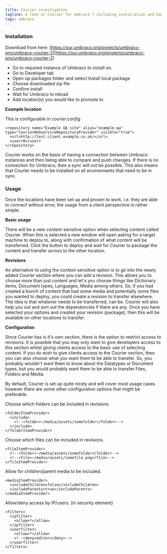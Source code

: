 ```yaml
---
title: Courier investigation
tagline: A look at Courier for Umbraco 7 including installation and basic usage guidelines.
tags: umbraco
---
```


### Installation

Download from here: [https://our.umbraco.org/projects/umbraco-pro/umbraco-courier-2](https://our.umbraco.org/projects/umbraco-pro/umbraco-courier-2)

- Go to required instance of Umbraco to install on.
- Go to Developer tab
- Open up packages folder and select Install local package
- Choose downloaded zip file
- Confirm install
- Wait for Umbraco to reload
- Add location(s) you would like to promote to

**Example location**

This is configurable in *courier.config*

    <repository name="Example QA site" alias="example-qa" type="CourierWebserviceRepositoryProvider" visible="true">
      <url>http://test.client.example.co.uk/</url>
      <user>0</user>
    </repository>

Courier works on the basis of having a connection between Umbraco instances and then being able to compare and push changes. If there is no connection for Umbraco, then a sync will not be possible. This also means that Courier needs to be installed on all environments that need to be in sync.

### Usage

Once the locations have been set up and proven to work. i.e. they are able to connect without error, the usage from a client perspective is rather simple.

**Basic usage**

There will be a new context-sensitive option when selecting content called Courier. When this is selected a new window will open asking for a target machine to deploy to, along with confirmation of what content will be transferred. Click the button to deploy and wait for Courier to package the content and transfer across to the other location.

**Revisions**

An alternative to using the context-sensitive option is to go into the newly added Courier section where you can add a revision. This allows you to choose more than just content and let's you choose things like Dictionary items, Document types, Languages, Media among others. So, if you had created a bunch of content that had some media and potentially some files you wanted to deploy, you could create a revision to transfer elsewhere. The idea is that whatever needs to be transferred, can be. Courier will also help you out and sort out the dependencies if there are any. Once you have selected your options and created your revision (package), then this will be available on other locations to transfer.

**Configuration**

Since Courier has is it's own section, there is the option to restrict access to revisions. It is possible that you may only want to give developers access to this section whilst giving clients access to the basic use of selecting content. If you do wish to give clients access to the Courier section, then you can also choose what you want them to be able to transfer. So, you probably wouldn't want them to know about the Datatypes or Document types, but you would probably want them to be able to transfer Files, Folders and Media.

By default, Courier is set up quite nicely and will cover most usage cases however there are some other configuration options that might be preferable.

Choose which folders can be included in revisions.

	<folderItemProvider>
      <include>
        <!--<folder>~/media/assets/somefolder</folder>-->
      </include>
    </folderItemProvider>

Choose which files can be included in revisions.

	<fileItemProvider>
      <!--<folder>~/media/assets/somefolder</folder>-->
      <!--<file>~/media/assets/somefile.png</file>-->
    </fileItemProvider>

Allow for children/parent media to be included.

	<mediaItemProvider>
      <includeChildren>false</includeChildren>
      <includeParents>true</includeParents>
    </mediaItemProvider>

Allow/deny access by IP/users. (in security element)

	<filters>
      <ipfilter>
        <allow>*</allow>
      </ipfilter>
      <userfilter>
        <allow>*</allow>
        <!--<deny>editor</deny>-->
      </userfilter>
    </filters>
